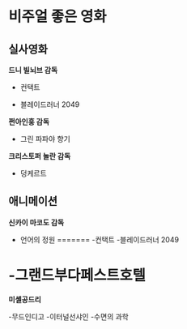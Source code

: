 # 비주얼 좋은 영화
## 실사영화

**드니 빌뇌브 감독**


- 컨택트

- 블레이드러너 2049


**쩐아인훙 감독**

- 그린 파파야 향기


**크리스토퍼 놀란 감독**

- 덩케르트


## 애니메이션

**신카이 마코도  감독**

- 언어의 정원
=======
-컨택트
-블레이드러너 2049

-그랜드부다페스트호텔
=======


**미셸공드리**

-무드인디고
-이터널선샤인
-수면의 과학